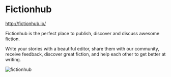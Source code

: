 # Fictionhub


<!-- [![Join the chat at https://gitter.im/raymestalez/fictionhub](https://badges.gitter.im/Join%20Chat.svg)](https://gitter.im/raymestalez/fictionhub?utm_source=badge&utm_medium=badge&utm_campaign=pr-badge&utm_content=badge) -->

http://fictionhub.io/

Fictionhub is the perfect place to publish, discover and discuss awesome fiction.

Write your stories with a beautiful editor, share them with our community, receive feedback, discover great fiction, and help each other to get better at writing.


![fictionhub](https://raw.githubusercontent.com/raymestalez/fictionhub/master/fictionhub/static/img/fictionhub3_small.png)

<!-- # To Contributors -->
<!-- If you want to contribute to this project and make it more awesome, here's what you can do: -->

<!-- - First and foremost - feedback, ideas, and bug reports. -->
<!--   At this point I'm actively refactoring code, so it will be hard to make a meaningful contribution on the backend, but you can use the website and write me your thoughts about it or suggest new features to raymestalez@gmail.com - I will be very grateful =) -->
<!-- - If you are a javascript person - consider forking [this editor](https://github.com/lepture/editor) and figuring out how to make it work well on mobile. -->

<!-- 
# To-Do

[Major cleanup](https://gist.github.com/raymestalez/4710ae5b406bf1216199).  
The most basic features are done, now - refactoring and cleaning the code according to PEP8 and 2 Scoops of Django.


# Upcoming Features

- [Minor improvements](https://gist.github.com/raymestalez/890f98d47401431defbc)
- RSS
  - Proper rss/atom feed for a story.
  - RSS of all stories.
- Import
  - Import RSS feeds
    - Full text import from wordpress feeds?
    - convert html to markdown
  - Import from fanfiction.net
    - Regularly update some stories.
  - Dropbox import:
      - Convenient way to authorize dropbox from preferences.
      - Look into directories, search within, directory name = hub
      - Changing titles
      - Deleting deleted files.  
        when slug doesn't exit?
  - Convenient manual import?
    - Paste preformatted text?
- REST API

&nbsp;

- Stats and metrics
  - Top users. Most active, by words/week, by karma, by views, etc.
- ePub/PDF export.
  html and markdown too?
- Wiki
  Edit history.
- Writing Prompts
  - with reddit reposting?
- Challenges
  - with reddit reposting? to /r/rational weekly challenges.

[Content](https://gist.github.com/raymestalez/4f27da8e0e03e52e1885)

## Future

- Search
  - Superior search engine.
	(now just using query to find matching text)
  - Filtering by hubs - union/intersection/exclude options.
	(search for stories containing all the hubs or any one of the hubs)
	with circle icons.
  - By author/date/length/rating/etc.
  - When there's too much hubs - search/filter hubs in the sidebar.
- Recommendation engine.
    - top-rated stories by all users that gave 5 stars to a particular story?
 -->
<!--
- Store
  Brainstorm and discuss with community,
  decide on the best model, profitable to authors, convenient to readers:
	- Monthly subscription to all paid stories like on apple music?  
	  readers get access to everything for ~$10/mo,  
	  authors get rewarded in proportion to how much their stories have been read?
	- "Paid channels", subscribe to all author's updates? - meh
	- Micropayments? - meh
	- Ebook store?
    - Patreon kind of model? - meh
    - What else?
-->

<!-- - [Maybe](https://gist.github.com/raymestalez/8252dfa470857c3c6764) -->
